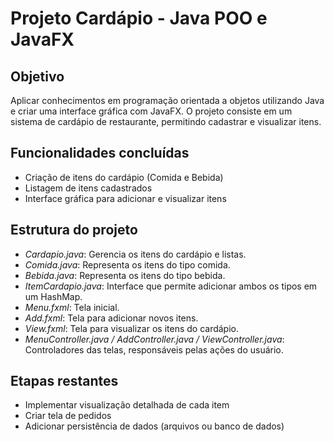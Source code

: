 # Projeto Cardápio - Java POO e JavaFX

## Objetivo
Aplicar conhecimentos em programação orientada a objetos utilizando Java e criar uma interface gráfica com JavaFX. O projeto consiste em um sistema de cardápio de restaurante, permitindo cadastrar e visualizar itens.

## Funcionalidades concluídas
- Criação de itens do cardápio (Comida e Bebida)
- Listagem de itens cadastrados
- Interface gráfica para adicionar e visualizar itens

## Estrutura do projeto
- *Cardapio.java*: Gerencia os itens do cardápio e listas.
- *Comida.java*: Representa os itens do tipo comida.
- *Bebida.java*: Representa os itens do tipo bebida.
- *ItemCardapio.java*: Interface que permite adicionar ambos os tipos em um HashMap.
- *Menu.fxml*: Tela inicial.
- *Add.fxml*: Tela para adicionar novos itens.
- *View.fxml*: Tela para visualizar os itens do cardápio.
- *MenuController.java / AddController.java / ViewController.java*: Controladores das telas, responsáveis pelas ações do usuário.

## Etapas restantes
- Implementar visualização detalhada de cada item
- Criar tela de pedidos
- Adicionar persistência de dados (arquivos ou banco de dados)
